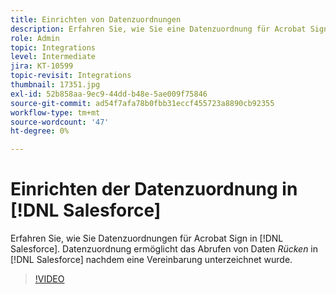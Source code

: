 ```yaml
---
title: Einrichten von Datenzuordnungen
description: Erfahren Sie, wie Sie eine Datenzuordnung für Acrobat Sign in [!DNL Salesforce]
role: Admin
topic: Integrations
level: Intermediate
jira: KT-10599
topic-revisit: Integrations
thumbnail: 17351.jpg
exl-id: 52b858aa-9ec9-44dd-b48e-5ae009f75846
source-git-commit: ad54f7afa78b0fbb31eccf455723a8890cb92355
workflow-type: tm+mt
source-wordcount: '47'
ht-degree: 0%

---
```


# Einrichten der Datenzuordnung in [!DNL Salesforce]

Erfahren Sie, wie Sie Datenzuordnungen für Acrobat Sign in [!DNL Salesforce]. Datenzuordnung ermöglicht das Abrufen von Daten _Rücken_ in [!DNL Salesforce] nachdem eine Vereinbarung unterzeichnet wurde.

>[!VIDEO](https://video.tv.adobe.com/v/3409073?quality=12&learn=on&hidetitle=true)
